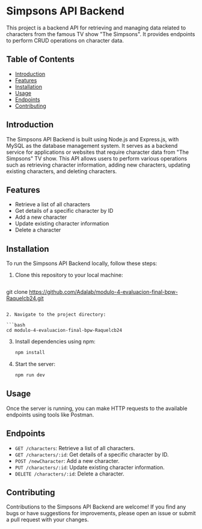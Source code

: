 # Simpsons API Backend
This project is a backend API for retrieving and managing data related to characters from the famous TV show "The Simpsons". It provides endpoints to perform CRUD operations on character data.

## Table of Contents

- [Introduction](#introduction)
- [Features](#features)
- [Installation](#installation)
- [Usage](#usage)
- [Endpoints](#endpoints)
- [Contributing](#contributing)

## Introduction

The Simpsons API Backend is built using Node.js and Express.js, with MySQL as the database management system. It serves as a backend service for applications or websites that require character data from "The Simpsons" TV show. This API allows users to perform various operations such as retrieving character information, adding new characters, updating existing characters, and deleting characters.

## Features

- Retrieve a list of all characters
- Get details of a specific character by ID
- Add a new character
- Update existing character information
- Delete a character

## Installation

To run the Simpsons API Backend locally, follow these steps:
1. Clone this repository to your local machine:

   ```bash
  git clone https://github.com/Adalab/modulo-4-evaluacion-final-bpw-Raquelcb24.git
   ```

2. Navigate to the project directory:

   ```bash
   cd modulo-4-evaluacion-final-bpw-Raquelcb24
   ```

3. Install dependencies using npm:

   ```bash
   npm install
   ```

4. Start the server:

   ```bash
   npm run dev
   ```


## Usage

Once the server is running, you can make HTTP requests to the available endpoints using tools like Postman. 

## Endpoints

- `GET /characters`: Retrieve a list of all characters.
- `GET /characters/:id`: Get details of a specific character by ID.
- `POST /newCharacter`: Add a new character.
- `PUT /characters/:id`: Update existing character information.
- `DELETE /characters/:id`: Delete a character.

## Contributing

Contributions to the Simpsons API Backend are welcome! If you find any bugs or have suggestions for improvements, please open an issue or submit a pull request with your changes.
